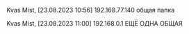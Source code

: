 Kvas Mist, [23.08.2023 10:56]
192.168.77.140 общая папка

Kvas Mist, [23.08.2023 11:00]
192.168.0.1 ЕЩЁ ОДНА ОБЩАЯ